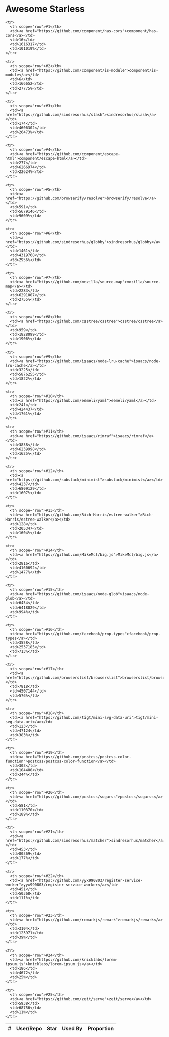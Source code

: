 
# Awesome Starless

<table cellspacing="0">
  <thead>
    <th scope="col">#</th>
    <th scope="col">User/Repo</th>
    <th scope="col">Star</th>
    <!-- Language currently disabled: GitHub returns 'Shell' for most users <th scope="col">Language</th> -->
    <th scope="col">Used By</th>
    <th scope="col">Proportion</th>
  <!-- <th scope="col" width="30">Picture</th> -->
  </thead>
  <tbody>
    
    <tr>
      <th scope="row">#1</th>
      <td><a href="https://github.com/component/has-cors">component/has-cors</a></td>
      <td>16</td>
      <td>1616317</td>
      <td>101019%</td>
    </tr>
          
    <tr>
      <th scope="row">#2</th>
      <td><a href="https://github.com/component/is-module">component/is-module</a></td>
      <td>6</td>
      <td>166652</td>
      <td>27775%</td>
    </tr>
          
    <tr>
      <th scope="row">#3</th>
      <td><a href="https://github.com/sindresorhus/slash">sindresorhus/slash</a></td>
      <td>174</td>
      <td>4606302</td>
      <td>26473%</td>
    </tr>
          
    <tr>
      <th scope="row">#4</th>
      <td><a href="https://github.com/component/escape-html">component/escape-html</a></td>
      <td>277</td>
      <td>6266974</td>
      <td>22624%</td>
    </tr>
          
    <tr>
      <th scope="row">#5</th>
      <td><a href="https://github.com/browserify/resolve">browserify/resolve</a></td>
      <td>591</td>
      <td>5679146</td>
      <td>9609%</td>
    </tr>
          
    <tr>
      <th scope="row">#6</th>
      <td><a href="https://github.com/sindresorhus/globby">sindresorhus/globby</a></td>
      <td>1461</td>
      <td>4319768</td>
      <td>2956%</td>
    </tr>
          
    <tr>
      <th scope="row">#7</th>
      <td><a href="https://github.com/mozilla/source-map">mozilla/source-map</a></td>
      <td>2283</td>
      <td>6291007</td>
      <td>2755%</td>
    </tr>
          
    <tr>
      <th scope="row">#8</th>
      <td><a href="https://github.com/csstree/csstree">csstree/csstree</a></td>
      <td>959</td>
      <td>1828099</td>
      <td>1906%</td>
    </tr>
          
    <tr>
      <th scope="row">#9</th>
      <td><a href="https://github.com/isaacs/node-lru-cache">isaacs/node-lru-cache</a></td>
      <td>3225</td>
      <td>5876255</td>
      <td>1822%</td>
    </tr>
          
    <tr>
      <th scope="row">#10</th>
      <td><a href="https://github.com/eemeli/yaml">eemeli/yaml</a></td>
      <td>241</td>
      <td>424437</td>
      <td>1761%</td>
    </tr>
          
    <tr>
      <th scope="row">#11</th>
      <td><a href="https://github.com/isaacs/rimraf">isaacs/rimraf</a></td>
      <td>3838</td>
      <td>6239998</td>
      <td>1625%</td>
    </tr>
          
    <tr>
      <th scope="row">#12</th>
      <td><a href="https://github.com/substack/minimist">substack/minimist</a></td>
      <td>4237</td>
      <td>6809129</td>
      <td>1607%</td>
    </tr>
          
    <tr>
      <th scope="row">#13</th>
      <td><a href="https://github.com/Rich-Harris/estree-walker">Rich-Harris/estree-walker</a></td>
      <td>128</td>
      <td>205347</td>
      <td>1604%</td>
    </tr>
          
    <tr>
      <th scope="row">#14</th>
      <td><a href="https://github.com/MikeMcl/big.js">MikeMcl/big.js</a></td>
      <td>2816</td>
      <td>4160692</td>
      <td>1477%</td>
    </tr>
          
    <tr>
      <th scope="row">#15</th>
      <td><a href="https://github.com/isaacs/node-glob">isaacs/node-glob</a></td>
      <td>6454</td>
      <td>6418029</td>
      <td>994%</td>
    </tr>
          
    <tr>
      <th scope="row">#16</th>
      <td><a href="https://github.com/facebook/prop-types">facebook/prop-types</a></td>
      <td>3558</td>
      <td>2537185</td>
      <td>713%</td>
    </tr>
          
    <tr>
      <th scope="row">#17</th>
      <td><a href="https://github.com/browserslist/browserslist">browserslist/browserslist</a></td>
      <td>7818</td>
      <td>4507144</td>
      <td>576%</td>
    </tr>
          
    <tr>
      <th scope="row">#18</th>
      <td><a href="https://github.com/tigt/mini-svg-data-uri">tigt/mini-svg-data-uri</a></td>
      <td>123</td>
      <td>47124</td>
      <td>383%</td>
    </tr>
          
    <tr>
      <th scope="row">#19</th>
      <td><a href="https://github.com/postcss/postcss-color-function">postcss/postcss-color-function</a></td>
      <td>303</td>
      <td>104400</td>
      <td>344%</td>
    </tr>
          
    <tr>
      <th scope="row">#20</th>
      <td><a href="https://github.com/postcss/sugarss">postcss/sugarss</a></td>
      <td>581</td>
      <td>110370</td>
      <td>189%</td>
    </tr>
          
    <tr>
      <th scope="row">#21</th>
      <td><a href="https://github.com/sindresorhus/matcher">sindresorhus/matcher</a></td>
      <td>453</td>
      <td>80369</td>
      <td>177%</td>
    </tr>
          
    <tr>
      <th scope="row">#22</th>
      <td><a href="https://github.com/yyx990803/register-service-worker">yyx990803/register-service-worker</a></td>
      <td>451</td>
      <td>50368</td>
      <td>111%</td>
    </tr>
          
    <tr>
      <th scope="row">#23</th>
      <td><a href="https://github.com/remarkjs/remark">remarkjs/remark</a></td>
      <td>3104</td>
      <td>123971</td>
      <td>39%</td>
    </tr>
          
    <tr>
      <th scope="row">#24</th>
      <td><a href="https://github.com/knicklabs/lorem-ipsum.js">knicklabs/lorem-ipsum.js</a></td>
      <td>186</td>
      <td>4672</td>
      <td>25%</td>
    </tr>
          
    <tr>
      <th scope="row">#25</th>
      <td><a href="https://github.com/zeit/serve">zeit/serve</a></td>
      <td>5938</td>
      <td>68756</td>
      <td>11%</td>
    </tr>
          
  </tbody>
</table>

